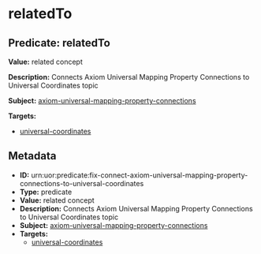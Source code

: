 # relatedTo

## Predicate: relatedTo

**Value:** related concept

**Description:** Connects Axiom Universal Mapping Property Connections to Universal Coordinates topic

**Subject:** [axiom-universal-mapping-property-connections](../Concepts/axiom-universal-mapping-property-connections.md)

**Targets:**

- [universal-coordinates](../Concepts/universal-coordinates.md)

## Metadata

- **ID:** urn:uor:predicate:fix-connect-axiom-universal-mapping-property-connections-to-universal-coordinates
- **Type:** predicate
- **Value:** related concept
- **Description:** Connects Axiom Universal Mapping Property Connections to Universal Coordinates topic
- **Subject:** [axiom-universal-mapping-property-connections](../Concepts/axiom-universal-mapping-property-connections.md)
- **Targets:**
  - [universal-coordinates](../Concepts/universal-coordinates.md)
